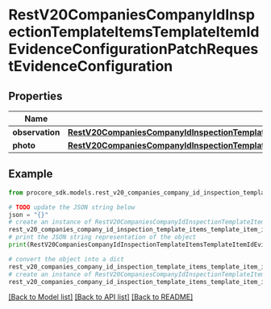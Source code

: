 # RestV20CompaniesCompanyIdInspectionTemplateItemsTemplateItemIdEvidenceConfigurationPatchRequestEvidenceConfiguration


## Properties

Name | Type | Description | Notes
------------ | ------------- | ------------- | -------------
**observation** | [**RestV20CompaniesCompanyIdInspectionTemplateItemsTemplateItemIdEvidenceConfigurationPatchRequestEvidenceConfigurationObservation**](RestV20CompaniesCompanyIdInspectionTemplateItemsTemplateItemIdEvidenceConfigurationPatchRequestEvidenceConfigurationObservation.md) |  | [optional] 
**photo** | [**RestV20CompaniesCompanyIdInspectionTemplateItemsTemplateItemIdEvidenceConfigurationPatchRequestEvidenceConfigurationPhoto**](RestV20CompaniesCompanyIdInspectionTemplateItemsTemplateItemIdEvidenceConfigurationPatchRequestEvidenceConfigurationPhoto.md) |  | [optional] 

## Example

```python
from procore_sdk.models.rest_v20_companies_company_id_inspection_template_items_template_item_id_evidence_configuration_patch_request_evidence_configuration import RestV20CompaniesCompanyIdInspectionTemplateItemsTemplateItemIdEvidenceConfigurationPatchRequestEvidenceConfiguration

# TODO update the JSON string below
json = "{}"
# create an instance of RestV20CompaniesCompanyIdInspectionTemplateItemsTemplateItemIdEvidenceConfigurationPatchRequestEvidenceConfiguration from a JSON string
rest_v20_companies_company_id_inspection_template_items_template_item_id_evidence_configuration_patch_request_evidence_configuration_instance = RestV20CompaniesCompanyIdInspectionTemplateItemsTemplateItemIdEvidenceConfigurationPatchRequestEvidenceConfiguration.from_json(json)
# print the JSON string representation of the object
print(RestV20CompaniesCompanyIdInspectionTemplateItemsTemplateItemIdEvidenceConfigurationPatchRequestEvidenceConfiguration.to_json())

# convert the object into a dict
rest_v20_companies_company_id_inspection_template_items_template_item_id_evidence_configuration_patch_request_evidence_configuration_dict = rest_v20_companies_company_id_inspection_template_items_template_item_id_evidence_configuration_patch_request_evidence_configuration_instance.to_dict()
# create an instance of RestV20CompaniesCompanyIdInspectionTemplateItemsTemplateItemIdEvidenceConfigurationPatchRequestEvidenceConfiguration from a dict
rest_v20_companies_company_id_inspection_template_items_template_item_id_evidence_configuration_patch_request_evidence_configuration_from_dict = RestV20CompaniesCompanyIdInspectionTemplateItemsTemplateItemIdEvidenceConfigurationPatchRequestEvidenceConfiguration.from_dict(rest_v20_companies_company_id_inspection_template_items_template_item_id_evidence_configuration_patch_request_evidence_configuration_dict)
```
[[Back to Model list]](../README.md#documentation-for-models) [[Back to API list]](../README.md#documentation-for-api-endpoints) [[Back to README]](../README.md)


